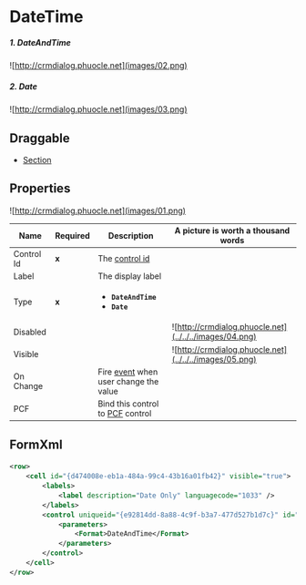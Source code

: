 # DateTime

##### 1. DateAndTime

![http://crmdialog.phuocle.net](images/02.png)

##### 2. Date

![http://crmdialog.phuocle.net](images/03.png)

## Draggable

- [Section](../../Section)

## Properties

![http://crmdialog.phuocle.net](images/01.png)

|Name|Required|Description|A picture is worth a thousand words
|-|-|-|-|
|Control Id|**x**|The [control id](../../../others/ControlId)
|Label||The display label|
|Type|**x**|<ul><li>**```DateAndTime```**</li><li>**```Date```**</li></ul>|
|Disabled|||![http://crmdialog.phuocle.net](../../../images/04.png)
|Visible|||![http://crmdialog.phuocle.net](../../../images/05.png)
|On Change||Fire [event](../../MetaData/Event) when user change the value
|PCF||Bind this control to [PCF](../../MetaData/PCF) control

## FormXml

```xml
<row>
    <cell id="{d474008e-eb1a-484a-99c4-43b16a01fb42}" visible="true">
        <labels>
            <label description="Date Only" languagecode="1033" />
        </labels>
        <control uniqueid="{e92814dd-8a88-4c9f-b3a7-477d527b1d7c}" id="pl_datecontrol" classid="{5B773807-9FB2-42DB-97C3-7A91EFF8ADFF}" isrequired="true" disabled="false" isunbound="true">
            <parameters>
                <Format>DateAndTime</Format>
            </parameters>
        </control>
    </cell>
</row>
```

